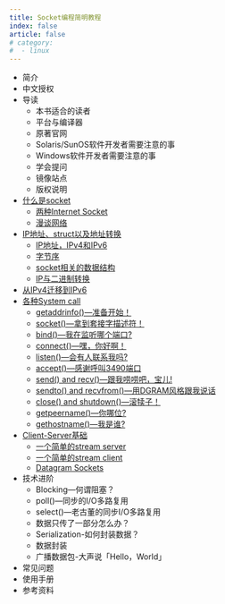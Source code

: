 ```yaml
---
title: Socket编程简明教程
index: false
article: false
# category:
#  - linux
---
```



- 简介
- 中文授权
- 导读
  - 本书适合的读者
  - 平台与编译器
  - 原著官网
  - Solaris/SunOS软件开发者需要注意的事
  - Windows软件开发者需要注意的事
  - 学会提问
  - 镜像站点
  - 版权说明
- [什么是socket](什么是socket.md)
  - [两种Internet Socket](两种Internet-Socket.md)
  - [漫谈网络](漫谈网络.md)
- [IP地址、struct以及地址转换](IP.md)
  - [IP地址，IPv4和IPv6](IPv4-IPv6.md)
  - [字节序](字节序.md)
  - [socket相关的数据结构](6种socket数据结构.md)
  - [IP与二进制转换](IP与二进制转换.md)
- [从IPv4迁移到IPv6](从IPv4迁移到IPv6.md)
- [各种System call](socket编程相关函数.md)
  - [getaddrinfo()—准备开始！](getaddrinfo.md)
  - [socket()—拿到套接字描述符！](socket.md)
  - [bind()—我在监听哪个端口?](bind.md)
  - [connect()—嘿，你好啊！](connect.md)
  - [listen()—会有人联系我吗?](listen.md)
  - [accept()—感谢呼叫3490端口](accept.md)
  - [send() and recv()—跟我唠唠吧，宝儿!](send-recv.md)
  - [sendto() and recvfrom()—用DGRAM风格跟我说话](sendto-recvfrom.md)
  - [close() and shutdown()—滚犊子！](close-shutdown.md)
  - [getpeername()—你哪位?](getpeername.md)
  - [gethostname()—我是谁?](gethostname.md)
- [Client-Server基础](client-server.md)
  - [一个简单的stream server](stream-server-sample.md)
  - [一个简单的stream client](stream-client-sample.md)
  - [Datagram Sockets](Datagram-Sockets.md)
- 技术进阶
  - Blocking—何谓阻塞？
  - poll()—同步的I/O多路复用
  - select()—老古董的同步I/O多路复用
  - 数据只传了一部分怎么办？
  - Serialization-如何封装数据？
  - 数据封装
  - 广播数据包-大声说「Hello，World」
- 常见问题
- 使用手册
- 参考资料
